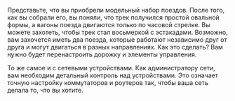 Представьте, что вы приобрели модельный набор поездов. После того, как вы собрали его, вы поняли, что трек получился простой овальной формы, а вагоны поезда двигаются только по часовой стрелке. Вы можете захотеть, чтобы трек стал восьмеркой с эстакадами. Возможно, вам захочется иметь два поезда, которые работают независимо друг от друга и могут двигаться в разных направлениях. Как это сделать? Вам нужно будет перенастроить дорожку и элементы управления. 

То же самое и с сетевыми устройствами. Как администратору сети, вам необходим детальный контроль над устройствами. Это означает точную настройку коммутаторов и роутеров так, чтобы ваша сеть делала то, что вы хотите. 
